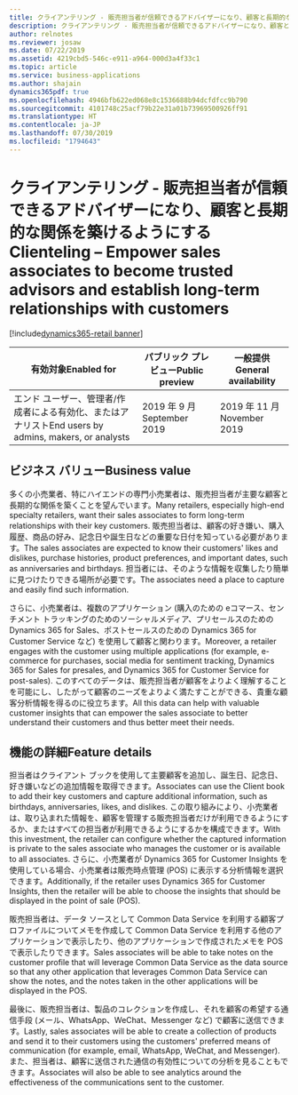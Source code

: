 ```yaml
---
title: クライアンテリング - 販売担当者が信頼できるアドバイザーになり、顧客と長期的な関係を築けるようにする
description: クライアンテリング - 販売担当者が信頼できるアドバイザーになり、顧客と長期的な関係を築けるようにする
author: relnotes
ms.reviewer: josaw
ms.date: 07/22/2019
ms.assetid: 4219cbd5-546c-e911-a964-000d3a4f33c1
ms.topic: article
ms.service: business-applications
ms.author: shajain
dynamics365pdf: true
ms.openlocfilehash: 4946bfb622ed068e8c1536688b94dcfdfcc9b790
ms.sourcegitcommit: 4101748c25acf79b22e31a01b73969500926ff91
ms.translationtype: HT
ms.contentlocale: ja-JP
ms.lasthandoff: 07/30/2019
ms.locfileid: "1794643"
---
```

# <a name="clienteling--empower-sales-associates-to-become-trusted-advisors-and-establish-long-term-relationships-with-customers"></a><span data-ttu-id="752ee-103">クライアンテリング - 販売担当者が信頼できるアドバイザーになり、顧客と長期的な関係を築けるようにする</span><span class="sxs-lookup"><span data-stu-id="752ee-103">Clienteling – Empower sales associates to become trusted advisors and establish long-term relationships with customers</span></span>
[!include[dynamics365-retail banner](../includes/dynamics365-retail.md)]

| <span data-ttu-id="752ee-104">有効対象</span><span class="sxs-lookup"><span data-stu-id="752ee-104">Enabled for</span></span>    |  <span data-ttu-id="752ee-105">パブリック プレビュー</span><span class="sxs-lookup"><span data-stu-id="752ee-105">Public preview</span></span> | <span data-ttu-id="752ee-106">一般提供</span><span class="sxs-lookup"><span data-stu-id="752ee-106">General availability</span></span> | 
| ---------- | ---------- |---------- |
|<span data-ttu-id="752ee-107">エンド ユーザー、管理者/作成者による有効化、またはアナリスト</span><span class="sxs-lookup"><span data-stu-id="752ee-107">End users by admins, makers, or analysts</span></span>|<span data-ttu-id="752ee-108">2019 年 9 月</span><span class="sxs-lookup"><span data-stu-id="752ee-108">September 2019</span></span>| <span data-ttu-id="752ee-109">2019 年 11 月</span><span class="sxs-lookup"><span data-stu-id="752ee-109">November 2019</span></span>|


## <a name="business-value"></a><span data-ttu-id="752ee-110">ビジネス バリュー</span><span class="sxs-lookup"><span data-stu-id="752ee-110">Business value</span></span>
<!-- bv start -->
<span data-ttu-id="752ee-111">多くの小売業者、特にハイエンドの専門小売業者は、販売担当者が主要な顧客と長期的な関係を築くことを望んでいます。</span><span class="sxs-lookup"><span data-stu-id="752ee-111">Many retailers, especially high-end specialty retailers, want their sales associates to form long-term relationships with their key customers.</span></span> <span data-ttu-id="752ee-112">販売担当者は、顧客の好き嫌い、購入履歴、商品の好み、記念日や誕生日などの重要な日付を知っている必要があります。</span><span class="sxs-lookup"><span data-stu-id="752ee-112">The sales associates are expected to know their customers' likes and dislikes, purchase histories, product preferences, and important dates, such as anniversaries and birthdays.</span></span> <span data-ttu-id="752ee-113">担当者には、そのような情報を収集したり簡単に見つけたりできる場所が必要です。</span><span class="sxs-lookup"><span data-stu-id="752ee-113">The associates need a place to capture and easily find such information.</span></span> 

<span data-ttu-id="752ee-114">さらに、小売業者は、複数のアプリケーション (購入のための eコマース、センチメント トラッキングのためのソーシャルメディア、プリセールスのための Dynamics 365 for Sales、ポストセールスのための Dynamics 365 for Customer Service など) を使用して顧客と関わります。</span><span class="sxs-lookup"><span data-stu-id="752ee-114">Moreover, a retailer engages with the customer using multiple applications (for example, e-commerce for purchases, social media for sentiment tracking, Dynamics 365 for Sales for presales, and Dynamics 365 for Customer Service for post-sales).</span></span> <span data-ttu-id="752ee-115">このすべてのデータは、販売担当者が顧客をよりよく理解することを可能にし、したがって顧客のニーズをよりよく満たすことができる、貴重な顧客分析情報を得るのに役立ちます。</span><span class="sxs-lookup"><span data-stu-id="752ee-115">All this data can help with valuable customer insights that can empower the sales associate to better understand their customers and thus better meet their needs.</span></span>
<!-- bv end -->



## <a name="feature-details"></a><span data-ttu-id="752ee-116">機能の詳細</span><span class="sxs-lookup"><span data-stu-id="752ee-116">Feature details</span></span>
<!--feature detail start -->
<span data-ttu-id="752ee-117">担当者はクライアント ブックを使用して主要顧客を追加し、誕生日、記念日、好き嫌いなどの追加情報を取得できます。</span><span class="sxs-lookup"><span data-stu-id="752ee-117">Associates can use the Client book to add their key customers and capture additional information, such as birthdays, anniversaries, likes, and dislikes.</span></span> <span data-ttu-id="752ee-118">この取り組みにより、小売業者は、取り込まれた情報を、顧客を管理する販売担当者だけが利用できるようにするか、またはすべての担当者が利用できるようにするかを構成できます。</span><span class="sxs-lookup"><span data-stu-id="752ee-118">With this investment, the retailer can configure whether the captured information is private to the sales associate who manages the customer or is available to all associates.</span></span> <span data-ttu-id="752ee-119">さらに、小売業者が Dynamics 365 for Customer Insights を使用している場合、小売業者は販売時点管理 (POS) に表示する分析情報を選択できます。</span><span class="sxs-lookup"><span data-stu-id="752ee-119">Additionally, if the retailer uses Dynamics 365 for Customer Insights, then the retailer will be able to choose the insights that should be displayed in the point of sale (POS).</span></span> 

<span data-ttu-id="752ee-120">販売担当者は、データ ソースとして Common Data Service を利用する顧客プロファイルについてメモを作成して Common Data Service を利用する他のアプリケーションで表示したり、他のアプリケーションで作成されたメモを POS で表示したりできます。</span><span class="sxs-lookup"><span data-stu-id="752ee-120">Sales associates will be able to take notes on the customer profile that will leverage Common Data Service as the data source so that any other application that leverages Common Data Service can show the notes, and the notes taken in the other applications will be displayed in the POS.</span></span>

<span data-ttu-id="752ee-121">最後に、販売担当者は、製品のコレクションを作成し、それを顧客の希望する通信手段 (メール、WhatsApp、WeChat、Messenger など) で顧客に送信できます。</span><span class="sxs-lookup"><span data-stu-id="752ee-121">Lastly, sales associates will be able to create a collection of products and send it to their customers using the customers' preferred means of communication (for example, email, WhatsApp, WeChat, and Messenger).</span></span> <span data-ttu-id="752ee-122">また、担当者は、顧客に送信された通信の有効性についての分析を見ることもできます。</span><span class="sxs-lookup"><span data-stu-id="752ee-122">Associates will also be able to see analytics around the effectiveness of the communications sent to the customer.</span></span>
<!--feature detail end -->











